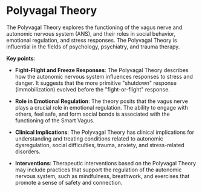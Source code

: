 [//]: # (source: ?)
[//]: # (tags: limbic-system theories)

# Polyvagal Theory

The Polyvagal Theory explores the functioning of the vagus nerve and autonomic nervous system (ANS), and their roles in social behavior, emotional regulation, and stress responses. The Polyvagal Theory is influential in the fields of psychology, psychiatry, and trauma therapy.

**Key points**:

* **Fight-Flight and Freeze Responses**: The Polyvagal Theory describes how the autonomic nervous system influences responses to stress and danger. It suggests that the more primitive "shutdown" response (immobilization) evolved before the "fight-or-flight" response.

* **Role in Emotional Regulation**: The theory posits that the vagus nerve plays a crucial role in emotional regulation. The ability to engage with others, feel safe, and form social bonds is associated with the functioning of the Smart Vagus.

* **Clinical Implications**: The Polyvagal Theory has clinical implications for understanding and treating conditions related to autonomic dysregulation, social difficulties, trauma, anxiety, and stress-related disorders.

* **Interventions**: Therapeutic interventions based on the Polyvagal Theory may include practices that support the regulation of the autonomic nervous system, such as mindfulness, breathwork, and exercises that promote a sense of safety and connection.
